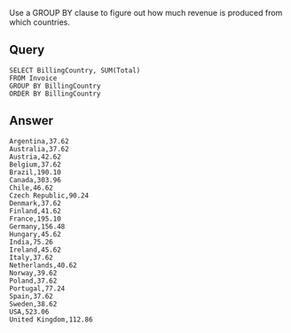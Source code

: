 Use a GROUP BY clause to figure out how much revenue is produced from which countries.

## Query

    SELECT BillingCountry, SUM(Total)
    FROM Invoice
    GROUP BY BillingCountry
    ORDER BY BillingCountry

## Answer

    Argentina,37.62
    Australia,37.62
    Austria,42.62
    Belgium,37.62
    Brazil,190.10
    Canada,303.96
    Chile,46.62
    Czech Republic,90.24
    Denmark,37.62
    Finland,41.62
    France,195.10
    Germany,156.48
    Hungary,45.62
    India,75.26
    Ireland,45.62
    Italy,37.62
    Netherlands,40.62
    Norway,39.62
    Poland,37.62
    Portugal,77.24
    Spain,37.62
    Sweden,38.62
    USA,523.06
    United Kingdom,112.86
